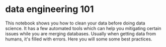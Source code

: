 # data engineering 101

This notebook shows you how to clean your data before doing data science. It has a few automated tools which can help you mitigating certain issues while you are merging databases. Usually when getting data from humans, it's filled with errors. Here you will some some best practices.
